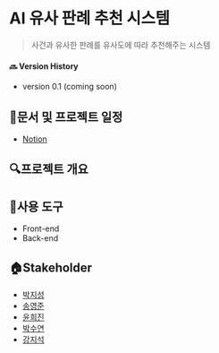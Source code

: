 # AI 유사 판례 추천 시스템

> 사건과 유사한 판례를 유사도에 따라 추천해주는 시스템

#### 🔜 Version History

- version 0.1 (coming soon)

## :page_with_curl:문서 및 프로젝트 일정

- [Notion](https://opposite-voice-903.notion.site/AI-c8d65d3e88534d88ad1179071d3e8582)



## :mag:프로젝트 개요



## 🔩사용 도구

- Front-end
- Back-end

## 🏠Stakeholder

- [박지성](https://github.com/wjsrlahrlco1998)
- [송영준](https://github.com/songjy9605)
- [윤희진](https://github.com/yoonhj99)
- [박수연](https://github.com/suyeon12)
- [강지석](https://github.com/pknu-js)

